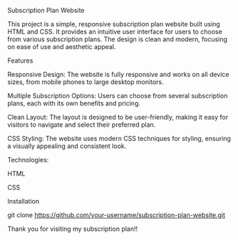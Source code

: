 Subscription Plan Website

This project is a simple, responsive subscription plan website built using HTML and CSS. It provides an intuitive user interface for users to choose from various subscription plans. The design is clean and modern, focusing on ease of use and aesthetic appeal.

Features

Responsive Design: The website is fully responsive and works on all device sizes, from mobile phones to large desktop monitors.

Multiple Subscription Options: Users can choose from several subscription plans, each with its own benefits and pricing.

Clean Layout: The layout is designed to be user-friendly, making it easy for visitors to navigate and select their preferred plan.

CSS Styling: The website uses modern CSS techniques for styling, ensuring a visually appealing and consistent look.

Technologies:

HTML

CSS

Installation

git clone https://github.com/your-username/subscription-plan-website.git

Thank you for visiting my subscription plan!!
